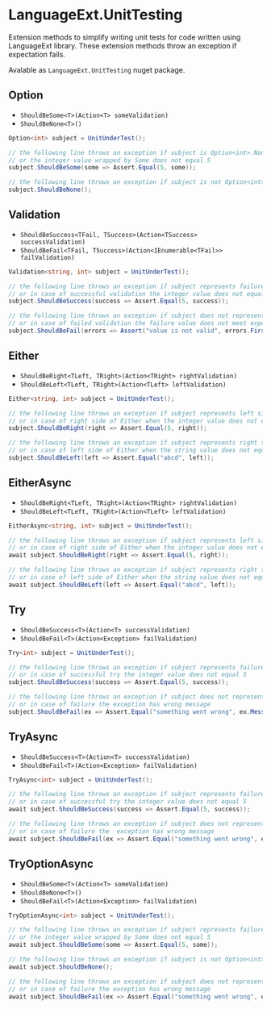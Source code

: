 # LanguageExt.UnitTesting
Extension methods to simplify writing unit tests for code written using LanguageExt library. These extension methods throw an exception if expectation fails.

Avalable as ```LanguageExt.UnitTesting``` nuget package.

## Option
* ```ShouldBeSome<T>(Action<T> someValidation)```
* ```ShouldBeNone<T>()```
```C#
Option<int> subject = UnitUnderTest();

// the following line throws an exception if subject is Option<int>.None 
// or the integer value wrapped by Some does not equal 5
subject.ShouldBeSome(some => Assert.Equal(5, some));

// the following line throws an exception if subject is not Option<int>.None
subject.ShouldBeNone();
```

## Validation
* ```ShouldBeSuccess<TFail, TSuccess>(Action<TSuccess> successValidation)```
* ```ShouldBeFail<TFail, TSuccess>(Action<IEnumerable<TFail>> failValidation)```
```C#
Validation<string, int> subject = UnitUnderTest();

// the following line throws an exception if subject represents failure
// or in case of successful validation the integer value does not equal 5
subject.ShouldBeSuccess(success => Assert.Equal(5, success));

// the following line throws an exception if subject does not represent failed validation
// or in case of failed validation the failure value does not meet expectation
subject.ShouldBeFail(errors => Assert("value is not valid", errors.First()));
```

## Either
* ```ShouldBeRight<TLeft, TRight>(Action<TRight> rightValidation)```
* ```ShouldBeLeft<TLeft, TRight>(Action<TLeft> leftValidation)```
```C#
Either<string, int> subject = UnitUnderTest();

// the following line throws an exception if subject represents left side of Either
// or in case of right side of Either when the integer value does not equal 5
subject.ShouldBeRight(right => Assert.Equal(5, right));

// the following line throws an exception if subject represents right side of Either
// or in case of left side of Either when the string value does not equal "abcd"
subject.ShouldBeLeft(left => Assert.Equal("abcd", left));
```


## EitherAsync
* ```ShouldBeRight<TLeft, TRight>(Action<TRight> rightValidation)```
* ```ShouldBeLeft<TLeft, TRight>(Action<TLeft> leftValidation)```
```C#
EitherAsync<string, int> subject = UnitUnderTest();

// the following line throws an exception if subject represents left side of Either
// or in case of right side of Either when the integer value does not equal 5
await subject.ShouldBeRight(right => Assert.Equal(5, right));

// the following line throws an exception if subject represents right side of Either
// or in case of left side of Either when the string value does not equal "abcd"
await subject.ShouldBeLeft(left => Assert.Equal("abcd", left));
```

## Try
* ```ShouldBeSuccess<T>(Action<T> successValidation)```
* ```ShouldBeFail<T>(Action<Exception> failValidation)```
```C#
Try<int> subject = UnitUnderTest();

// the following line throws an exception if subject represents failure
// or in case of successful try the integer value does not equal 5
subject.ShouldBeSuccess(success => Assert.Equal(5, success));

// the following line throws an exception if subject does not represent failure
// or in case of failure the exception has wrong message
subject.ShouldBeFail(ex => Assert.Equal("something went wrong", ex.Message));
```

## TryAsync
* ```ShouldBeSuccess<T>(Action<T> successValidation)```
* ```ShouldBeFail<T>(Action<Exception> failValidation)```
```C#
TryAsync<int> subject = UnitUnderTest();

// the following line throws an exception if subject represents failure
// or in case of successful try the integer value does not equal 5
await subject.ShouldBeSuccess(success => Assert.Equal(5, success));

// the following line throws an exception if subject does not represent failure
// or in case of failure the  exception has wrong message
await subject.ShouldBeFail(ex => Assert.Equal("something went wrong", ex.Message));
```

## TryOptionAsync
* ```ShouldBeSome<T>(Action<T> someValidation)```
* ```ShouldBeNone<T>()```
* ```ShouldBeFail<T>(Action<Exception> failValidation)```
```C#
TryOptionAsync<int> subject = UnitUnderTest();

// the following line throws an exception if subject represents failure or Option<T>.None
// or the integer value wrapped by Some does not equal 5
await subject.ShouldBeSome(some => Assert.Equal(5, some));

// the following line throws an exception if subject is not Option<int>.None
await subject.ShouldBeNone();

// the following line throws an exception if subject does not represent failure
// or in case of failure the exception has wrong message
await subject.ShouldBeFail(ex => Assert.Equal("something went wrong", ex.Message));
```
